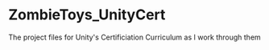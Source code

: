 # ZombieToys_UnityCert
The project files for Unity's Certificiation Curriculum as I work through them
